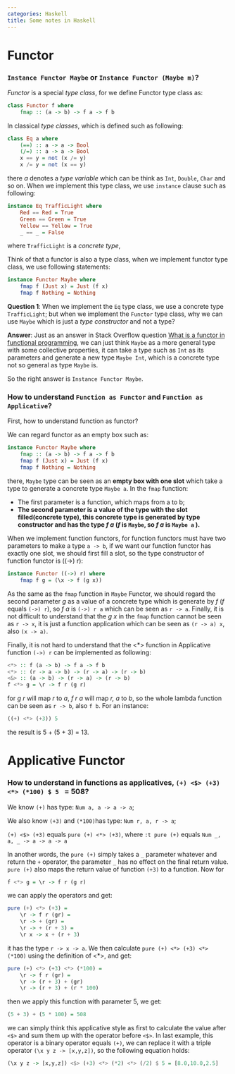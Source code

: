 ```yaml
---
categories: Haskell
title: Some notes in Haskell
---
```


# Functor

### `Instance Functor Maybe` or `Instance Functor (Maybe m)`?

*Functor* is a special *type class*, for we define Functor type class as:

```haskell
class Functor f where 
	fmap :: (a -> b) -> f a -> f b
```

In classical *type classes*, which is defined such as following:

```haskell
class Eq a where 
	(==) :: a -> a -> Bool 
	(/=) :: a -> a -> Bool 
	x == y = not (x /= y) 
	x /= y = not (x == y)
```

there *a* denotes a *type variable* which can be think as `Int`, `Double`, `Char` and so on. When we implement this type class, we use `instance` clause such as following:

```haskell
instance Eq TrafficLight where 
	Red == Red = True 
	Green == Green = True 
	Yellow == Yellow = True 
	_ == _ = False
```

where `TrafficLight` is a *concrete type*, 

Think of that a functor is also a type class, when we implement functor type class, we use following statements:

```haskell
instance Functor Maybe where 
	fmap f (Just x) = Just (f x) 
	fmap f Nothing = Nothing
```

**Question 1**: When we implement the `Eq` type class, we use a concrete type `TrafficLight`; but when we implement the `Functor` type class, why we can use `Maybe` which is just a *type constructor* and not a type?

**Answer**: Just as an answer in Stack Overflow question [What is a functor in functional programming](https://stackoverflow.com/questions/2030863/in-functional-programming-what-is-a-functor), we can just think `Maybe` as a more general type with some collective properties, it can take a type such as `Int` as its parameters and generate a new type `Maybe Int`, which is a concrete type not so general as type `Maybe` is.

So the right answer is `Instance Functor Maybe`.

### How to understand `Function as Functor` and `Function as Applicative`?

First, how to understand function as functor?

We can regard functor as an empty box such as:

```haskell
instance Functor Maybe where 
	fmap :: (a -> b) -> f a -> f b
	fmap f (Just x) = Just (f x) 
	fmap f Nothing = Nothing
```

there, `Maybe` type can be seen as an **empty box with one slot** which take a type to generate a concrete type `Maybe a`. In the `fmap` function:

- The first parameter is a function, which maps from a to b;
- **The second parameter is a value of the type with the slot filled(concrete type), this concrete type is generated by type constructor and has the type *f a* (*f* is `Maybe`, so *f a* is `Maybe a` ).**

When we implement function functors, for function functors must have two parameters to make a type `a -> b`, if we want our function functor has exactly one slot, we should first fill a slot, so the type constructor of function functor is ((->) r):

```haskell
instance Functor ((->) r) where 
	fmap f g = (\x -> f (g x))
```

As the same as the `fmap` function in `Maybe` Functor, we should regard the second parameter *g* as a value of a concrete type which is generate by *f* (*f* equals `(->) r`), so *f a* is `(->) r a` which can be seen as `r -> a`. Finally, it is not difficult to understand that the *g x* in the `fmap` function cannot be seen as `r -> x`,  it is just a function application which can be seen as `(r -> a) x`, also `(x -> a)`.

Finally, it is not hard to understand that the <\*> function in Applicative function `(->) r`  can be implemented as following:

```haskell
<*> :: f (a -> b) -> f a -> f b
<*> :: (r -> a -> b) -> (r -> a) -> (r -> b)
<&> :: (a -> b) -> (r -> a) -> (r -> b)
f <*> g = \r -> f r (g r)
```

for *g r* will map *r* to *a*, *f r a* will map *r, a* to *b*, so the whole lambda function can be seen as `r -> b`,  also `f b`. For an instance:

```haskell
((+) <*> (+3)) 5
```

the result is 5 + (5 + 3) = 13.

# Applicative Functor

### How to understand in functions as applicatives, `(+) <$> (+3) <*> (*100) $ 5 ` = 508?

We know `(+)` has type: `Num a, a -> a -> a`;

We also know `(+3)` and `(*100)`has type: `Num r, a, r -> a`;

`(+) <$> (+3)` equals `pure (+) <*> (+3)`, where `:t pure (+)` equals `Num _, a, _ -> a -> a -> a`

In another words, the `pure (+)` simply takes a `_` parameter whatever and return the `+` operator, the parameter `_` has no effect on the final return value. `pure (+)` also maps the return value of function `(+3)` to a function. Now for

```haskell
f <*> g = \r -> f r (g r)
```

we can apply the operators and get:

```haskell
pure (+) <*> (+3) = 
	\r -> f r (gr) =
	\r -> + (gr) =
	\r -> + (r + 3) =
	\r x -> x + (r + 3)
```

it has the type `r -> x -> a`. We then calculate `pure (+) <*> (+3) <*> (*100)` using the definition of <*>, and get:

```haskell
pure (+) <*> (+3) <*> (*100) = 
	\r -> f r (gr) =
	\r -> (r + 3) + (gr)
	\r -> (r + 3) + (r * 100)
```

then we apply this function with parameter 5, we get:

```haskell
(5 + 3) + (5 * 100) = 508 
```

we can simply think this applicative style as first to calculate the value after `<$>` and sum them up with the operator before `<$>`. In last example, this operator is a binary operator equals `(+)`, we can replace it with a triple operator `(\x y z -> [x,y,z])`, so the following equation holds:

```haskell
(\x y z -> [x,y,z]) <$> (+3) <*> (*2) <*> (/2) $ 5 = [8.0,10.0,2.5]
```







